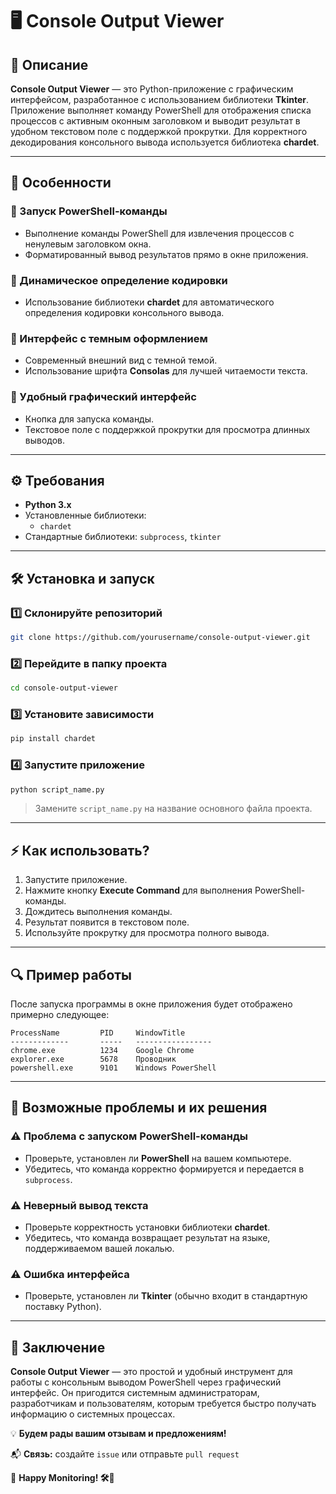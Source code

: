 # 🖥️ Console Output Viewer

## 📖 Описание

**Console Output Viewer** — это Python-приложение с графическим интерфейсом, разработанное с использованием библиотеки **Tkinter**. Приложение выполняет команду PowerShell для отображения списка процессов с активным оконным заголовком и выводит результат в удобном текстовом поле с поддержкой прокрутки. Для корректного декодирования консольного вывода используется библиотека **chardet**.

---

## 🚀 Особенности

### 🔹 Запуск PowerShell-команды
- Выполнение команды PowerShell для извлечения процессов с ненулевым заголовком окна.
- Форматированный вывод результатов прямо в окне приложения.

### 🔹 Динамическое определение кодировки
- Использование библиотеки **chardet** для автоматического определения кодировки консольного вывода.

### 🔹 Интерфейс с темным оформлением
- Современный внешний вид с темной темой.
- Использование шрифта **Consolas** для лучшей читаемости текста.

### 🔹 Удобный графический интерфейс
- Кнопка для запуска команды.
- Текстовое поле с поддержкой прокрутки для просмотра длинных выводов.

---

## ⚙️ Требования

- **Python 3.x**
- Установленные библиотеки:
  - `chardet`
- Стандартные библиотеки: `subprocess`, `tkinter`

---

## 🛠️ Установка и запуск

### 1️⃣ Склонируйте репозиторий
```bash
git clone https://github.com/yourusername/console-output-viewer.git
```

### 2️⃣ Перейдите в папку проекта
```bash
cd console-output-viewer
```

### 3️⃣ Установите зависимости
```bash
pip install chardet
```

### 4️⃣ Запустите приложение
```bash
python script_name.py
```
> Замените `script_name.py` на название основного файла проекта.

---

## ⚡ Как использовать?

1. Запустите приложение.
2. Нажмите кнопку **Execute Command** для выполнения PowerShell-команды.
3. Дождитесь выполнения команды.
4. Результат появится в текстовом поле.
5. Используйте прокрутку для просмотра полного вывода.

---

## 🔍 Пример работы

После запуска программы в окне приложения будет отображено примерно следующее:

```
ProcessName         PID     WindowTitle
-------------       -----   -----------------
chrome.exe          1234    Google Chrome
explorer.exe        5678    Проводник
powershell.exe      9101    Windows PowerShell
```

---

## 🛑 Возможные проблемы и их решения

### ⚠️ Проблема с запуском PowerShell-команды
- Проверьте, установлен ли **PowerShell** на вашем компьютере.
- Убедитесь, что команда корректно формируется и передается в `subprocess`.

### ⚠️ Неверный вывод текста
- Проверьте корректность установки библиотеки **chardet**.
- Убедитесь, что команда возвращает результат на языке, поддерживаемом вашей локалью.

### ⚠️ Ошибка интерфейса
- Проверьте, установлен ли **Tkinter** (обычно входит в стандартную поставку Python).

---

## 🎯 Заключение

**Console Output Viewer** — это простой и удобный инструмент для работы с консольным выводом PowerShell через графический интерфейс. Он пригодится системным администраторам, разработчикам и пользователям, которым требуется быстро получать информацию о системных процессах.

💡 **Будем рады вашим отзывам и предложениям!**

📬 **Связь:** создайте `issue` или отправьте `pull request`

🔗 **Happy Monitoring! 🛠️💾**


